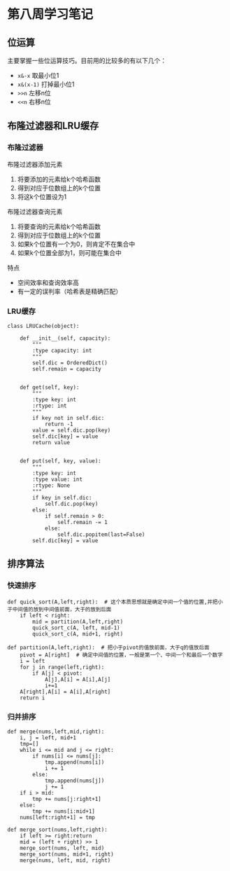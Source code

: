 # 第八周学习笔记  
## 位运算
主要掌握一些位运算技巧。目前用的比较多的有以下几个：   
* ```x&-x``` 取最小位1
* ```x&(x-1)``` 打掉最小位1
* ```>>n``` 左移n位
* ```<<n``` 右移n位
## 布隆过滤器和LRU缓存
### 布隆过滤器  
布隆过滤器添加元素    
1. 将要添加的元素给k个哈希函数
2. 得到对应于位数组上的k个位置
3. 将这k个位置设为1     

布隆过滤器查询元素
1. 将要查询的元素给k个哈希函数
2. 得到对应于位数组上的k个位置
3. 如果k个位置有一个为0，则肯定不在集合中
4. 如果k个位置全部为1，则可能在集合中   

特点
* 空间效率和查询效率高
* 有一定的误判率（哈希表是精确匹配）
### LRU缓存
```
class LRUCache(object):

    def __init__(self, capacity):
        """
        :type capacity: int
        """
        self.dic = OrderedDict()
        self.remain = capacity


    def get(self, key):
        """
        :type key: int
        :rtype: int
        """
        if key not in self.dic:
            return -1
        value = self.dic.pop(key)
        self.dic[key] = value
        return value


    def put(self, key, value):
        """
        :type key: int
        :type value: int
        :rtype: None
        """
        if key in self.dic:
            self.dic.pop(key)
        else:
            if self.remain > 0:
                self.remain -= 1
            else:
                self.dic.popitem(last=False)
        self.dic[key] = value
```
## 排序算法
### 快速排序
```
def quick_sort(A,left,right):  # 这个本质思想就是确定中间一个值的位置,并把小于中间值的放到中间值前面，大于的放到后面
    if left < right:
        mid = partition(A,left,right)  
        quick_sort_c(A, left, mid-1) 
        quick_sort_c(A, mid+1, right)
    
def partition(A,left,right):  # 把小于pivot的值放前面，大于q的值放后面
    pivot = A[right]  # 确定中间值的位置，一般是第一个、中间一个和最后一个数字
    i = left
    for j in range(left,right):
        if A[j] < pivot:
            A[j],A[i] = A[i],A[j]
            i+=1
    A[right],A[i] = A[i],A[right]
    return i
```
### 归并排序
```
def merge(nums,left,mid,right):
    i, j = left, mid+1
    tmp=[]
    while i <= mid and j <= right:
        if nums[i] <= nums[j]:
            tmp.append(nums[i])
            i += 1
        else:
            tmp.append(nums[j])
            j += 1
    if i > mid:
        tmp += nums[j:right+1]
    else:
        tmp += nums[i:mid+1]
    nums[left:right+1] = tmp

def merge_sort(nums,left,right):
    if left >= right:return
    mid = (left + right) >> 1
    merge_sort(nums, left, mid)
    merge_sort(nums, mid+1, right)
    merge(nums, left, mid, right)
```

